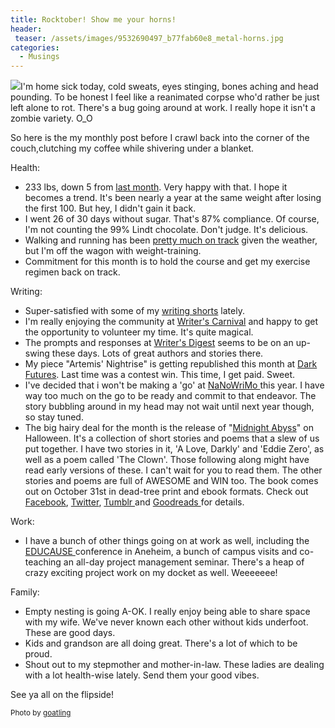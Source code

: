 ```yaml
---
title: Rocktober! Show me your horns!
header:
 teaser: /assets/images/9532690497_b77fab60e8_metal-horns.jpg
categories:
  - Musings
---
```

<img src="https://douglangille.github.io/assets/images/9532690497_b77fab60e8_metal-horns.jpg">I'm home sick today, cold sweats, eyes stinging, bones aching and head pounding. To be honest I feel like a reanimated corpse who'd rather be just left alone to rot. There's a bug going around at work. I really hope it isn't a zombie variety. O_O

So here is the my monthly post before I crawl back into the corner of the couch,clutching my coffee while shivering under a blanket.

Health:

<ul>
  <li>233 lbs, down 5 from <a href="http://blog.douglangille.ca/post/59981169514/its-groundhogs-all-the-way-down">last month</a>. Very happy with that. I hope it becomes a trend. It's been nearly a year at the same weight after losing the first 100. But hey, I didn't gain it back.</li>
  <li>I went 26 of 30 days without sugar. That's 87% compliance. Of course, I'm not counting the 99% Lindt chocolate. Don't judge. It's delicious.</li>
  <li>Walking and running has been <a href="http://www.endomondo.com/profile/6371883">pretty much on track</a> given the weather, but I'm off the wagon with weight-training.</li>
  <li>Commitment for this month is to hold the course and get my exercise regimen back on track.</li>
</ul>

Writing:

<ul>
  <li>Super-satisfied with some of my <a href="http://writing.douglangille.ca">writing shorts</a> lately.</li>
  <li>I'm really enjoying the community at <a href="http://www.writerscarnival.ca">Writer's Carnival</a> and happy to get the opportunity to volunteer my time. It's quite magical.</li>
  <li>The prompts and responses at <a href="http://www.writersdigest.com/prompts">Writer's Digest</a> seems to be on an up-swing these days. Lots of great authors and stories there.</li>
  <li>My piece "Artemis' Nightrise" is getting republished this month at <a href="http://www.darkfuturesfiction.net/">Dark Futures</a>. Last time was a contest win. This time, I get paid. Sweet.</li>
  <li>I've decided that i won't be making a 'go' at <a href="http://nanowrimo.org/">NaNoWriMo </a>this year. I have way too much on the go to be ready and commit to that endeavor. The story bubbling around in my head may not wait until next year though, so stay tuned.</li>
  <li>The big hairy deal for the month is the release of "<a href="http://themidnightabyss.tumblr.com">Midnight Abyss</a>" on Halloween. It's a collection of short stories and poems that a slew of us put together. I have two stories in it, 'A Love, Darkly' and 'Eddie Zero', as well as a poem called 'The Clown'. Those following along might have read early versions of these. I can't wait for you to read them. The other stories and poems are full of AWESOME and WIN too.  
 The book comes out on October 31st in dead-tree print and ebook formats. Check out <a href="https://www.facebook.com/pages/Midnight-Abyss/1411599732401816">Facebook</a>, <a href="https://twitter.com/abyssmidnight">Twitter</a>, <a href="http://themidnightabyss.tumblr.com/">Tumblr </a>and <a href="http://www.goodreads.com/book/show/18595036-midnight-abyss">Goodreads </a>for details.</li>
</ul>

Work:

<ul>
  <li>I have a bunch of other things going on at work as well, including the <a href="http://www.educause.edu/annual-conference">EDUCAUSE </a>conference in Aneheim, a bunch of campus visits and co-teaching an all-day project management seminar. There's a heap of crazy exciting project work on my docket as well. Weeeeeee!</li>
</ul>

Family:

<ul>
  <li>Empty nesting is going A-OK. I really enjoy being able to share space with my wife. We've never known each other without kids underfoot. These are good days.</li>
  <li>Kids and grandson are all doing great. There's a lot of which to be proud.</li>
  <li>Shout out to my stepmother and mother-in-law. These ladies are dealing with a lot health-wise lately. Send them your good vibes.</li>
</ul>

See ya all on the flipside!

<small>Photo by <a href="http://www.flickr.com/photos/32907326@N00/9532690497" target="_blank">goatling</a> </small>